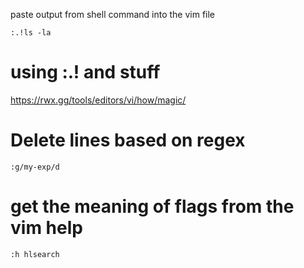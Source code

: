 
paste output from shell command into the vim file
```
:.!ls -la 
```

# using :.! and stuff
https://rwx.gg/tools/editors/vi/how/magic/

# Delete lines based on regex
```
:g/my-exp/d
```


# get the meaning of flags from the vim help
```
:h hlsearch
```


